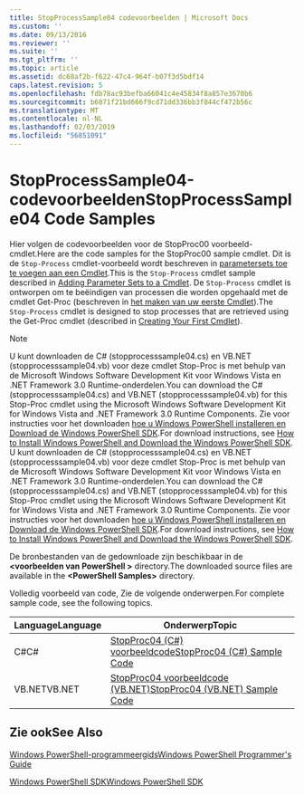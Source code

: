```yaml
---
title: StopProcessSample04 codevoorbeelden | Microsoft Docs
ms.custom: ''
ms.date: 09/13/2016
ms.reviewer: ''
ms.suite: ''
ms.tgt_pltfrm: ''
ms.topic: article
ms.assetid: dc68af2b-f622-47c4-964f-b07f3d5bdf14
caps.latest.revision: 5
ms.openlocfilehash: fdb78ac93befba66041c4e45834f8a857e3670b6
ms.sourcegitcommit: b6871f21bd666f9cd71dd336bb3f844cf472b56c
ms.translationtype: MT
ms.contentlocale: nl-NL
ms.lasthandoff: 02/03/2019
ms.locfileid: "56851091"
---
```

# <a name="stopprocesssample04-code-samples"></a><span data-ttu-id="6ac98-102">StopProcessSample04-codevoorbeelden</span><span class="sxs-lookup"><span data-stu-id="6ac98-102">StopProcessSample04 Code Samples</span></span>

<span data-ttu-id="6ac98-103">Hier volgen de codevoorbeelden voor de StopProc00 voorbeeld-cmdlet.</span><span class="sxs-lookup"><span data-stu-id="6ac98-103">Here are the code samples for the StopProc00 sample cmdlet.</span></span> <span data-ttu-id="6ac98-104">Dit is de `Stop-Process` cmdlet-voorbeeld wordt beschreven in [parametersets toe te voegen aan een Cmdlet](../cmdlet/adding-parameter-sets-to-a-cmdlet.md).</span><span class="sxs-lookup"><span data-stu-id="6ac98-104">This is the `Stop-Process` cmdlet sample described in [Adding Parameter Sets to a Cmdlet](../cmdlet/adding-parameter-sets-to-a-cmdlet.md).</span></span> <span data-ttu-id="6ac98-105">De `Stop-Process` cmdlet is ontworpen om te beëindigen van processen die worden opgehaald met de cmdlet Get-Proc (beschreven in [het maken van uw eerste Cmdlet](../cmdlet/creating-a-cmdlet-without-parameters.md)).</span><span class="sxs-lookup"><span data-stu-id="6ac98-105">The `Stop-Process` cmdlet is designed to stop processes that are retrieved using the Get-Proc cmdlet (described in [Creating Your First Cmdlet](../cmdlet/creating-a-cmdlet-without-parameters.md)).</span></span>

> [!NOTE]
> <span data-ttu-id="6ac98-106">U kunt downloaden de C# (stopprocesssample04.cs) en VB.NET (stopprocesssample04.vb) voor deze cmdlet Stop-Proc is met behulp van de Microsoft Windows Software Development Kit voor Windows Vista en .NET Framework 3.0 Runtime-onderdelen.</span><span class="sxs-lookup"><span data-stu-id="6ac98-106">You can download the C# (stopprocesssample04.cs) and VB.NET (stopprocesssample04.vb) for this Stop-Proc cmdlet using the Microsoft Windows Software Development Kit for Windows Vista and .NET Framework 3.0 Runtime Components.</span></span> <span data-ttu-id="6ac98-107">Zie voor instructies voor het downloaden [hoe u Windows PowerShell installeren en Download de Windows PowerShell SDK](/powershell/developer/installing-the-windows-powershell-sdk).</span><span class="sxs-lookup"><span data-stu-id="6ac98-107">For download instructions, see [How to Install Windows PowerShell and Download the Windows PowerShell SDK](/powershell/developer/installing-the-windows-powershell-sdk).</span></span>
> <span data-ttu-id="6ac98-108">U kunt downloaden de C# (stopprocesssample04.cs) en VB.NET (stopprocesssample04.vb) voor deze cmdlet Stop-Proc is met behulp van de Microsoft Windows Software Development Kit voor Windows Vista en .NET Framework 3.0 Runtime-onderdelen.</span><span class="sxs-lookup"><span data-stu-id="6ac98-108">You can download the C# (stopprocesssample04.cs) and VB.NET (stopprocesssample04.vb) for this Stop-Proc cmdlet using the Microsoft Windows Software Development Kit for Windows Vista and .NET Framework 3.0 Runtime Components.</span></span> <span data-ttu-id="6ac98-109">Zie voor instructies voor het downloaden [hoe u Windows PowerShell installeren en Download de Windows PowerShell SDK](/powershell/developer/installing-the-windows-powershell-sdk).</span><span class="sxs-lookup"><span data-stu-id="6ac98-109">For download instructions, see [How to Install Windows PowerShell and Download the Windows PowerShell SDK](/powershell/developer/installing-the-windows-powershell-sdk).</span></span>
>
> <span data-ttu-id="6ac98-110">De bronbestanden van de gedownloade zijn beschikbaar in de  **\<voorbeelden van PowerShell >** directory.</span><span class="sxs-lookup"><span data-stu-id="6ac98-110">The downloaded source files are available in the **\<PowerShell Samples>** directory.</span></span>

<span data-ttu-id="6ac98-111">Volledig voorbeeld van code, Zie de volgende onderwerpen.</span><span class="sxs-lookup"><span data-stu-id="6ac98-111">For complete sample code, see the following topics.</span></span>

|<span data-ttu-id="6ac98-112">Language</span><span class="sxs-lookup"><span data-stu-id="6ac98-112">Language</span></span>|<span data-ttu-id="6ac98-113">Onderwerp</span><span class="sxs-lookup"><span data-stu-id="6ac98-113">Topic</span></span>|
|--------------|-----------|
|<span data-ttu-id="6ac98-114">C#</span><span class="sxs-lookup"><span data-stu-id="6ac98-114">C#</span></span>|[<span data-ttu-id="6ac98-115">StopProc04 (C#) voorbeeldcode</span><span class="sxs-lookup"><span data-stu-id="6ac98-115">StopProc04 (C#) Sample Code</span></span>](./stopprocesssample04-csharp-sample-code.md)|
|<span data-ttu-id="6ac98-116">VB.NET</span><span class="sxs-lookup"><span data-stu-id="6ac98-116">VB.NET</span></span>|[<span data-ttu-id="6ac98-117">StopProc04 voorbeeldcode (VB.NET)</span><span class="sxs-lookup"><span data-stu-id="6ac98-117">StopProc04 (VB.NET) Sample Code</span></span>](./stopprocesssample04-vb-net-sample-code.md)|

## <a name="see-also"></a><span data-ttu-id="6ac98-118">Zie ook</span><span class="sxs-lookup"><span data-stu-id="6ac98-118">See Also</span></span>

[<span data-ttu-id="6ac98-119">Windows PowerShell-programmeergids</span><span class="sxs-lookup"><span data-stu-id="6ac98-119">Windows PowerShell Programmer's Guide</span></span>](./windows-powershell-programmer-s-guide.md)

[<span data-ttu-id="6ac98-120">Windows PowerShell SDK</span><span class="sxs-lookup"><span data-stu-id="6ac98-120">Windows PowerShell SDK</span></span>](../windows-powershell-reference.md)